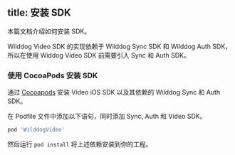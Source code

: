 ﻿title: 安装 SDK
---

本篇文档介绍如何安装 SDK。

Wilddog Video SDK 的实现依赖于 Wilddog Sync SDK 和 Wilddog Auth SDK，所以在使用 Widdog Video SDK 前需要引入 Sync 和 Auth SDK。

### 使用 CocoaPods 安装 SDK
通过 [Cocoapods](https://cocoapods.org/) 安装 Video iOS SDK 以及其依赖的 Wilddog Sync 和 Auth SDK。

在 Podfile 文件中添加以下语句，同时添加 Sync, Auth 和 Video SDK。

```ruby
pod 'WilddogVideo'
```

然后运行 `pod install` 将上述依赖安装到你的工程。
